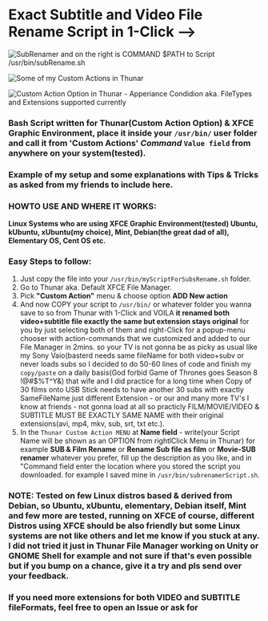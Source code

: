 # Exact Subtitle and Video File Rename Script in 1-Click -->

![SubRenamer and on the right is COMMAND $PATH to Script /usr/bin/subRename.sh](http://imgur.com/a/p4nVQ)

![Some of my Custom Actions in Thunar](http://imgur.com/U96nZHWg)

![Custom Action Option in Thunar - Apperiance Condidion aka. FileTypes and Extensions supported currently](http://i.imgur.com/Tq8bh6r.png)


### Bash Script written for Thunar(Custom Action Option) & XFCE Graphic Environment, place it inside your `/usr/bin/` user folder and call it from 'Custom Actions' *Command* `Value field` from anywhere on your system(tested).


### Example of my setup and some explanations with Tips & Tricks as asked from my friends to include here.


### HOWTO USE AND WHERE IT WORKS:

**Linux Systems who are using XFCE Graphic Environment(tested) Ubuntu, kUbuntu, xUbuntu(my choice), Mint, Debian(the great dad of all), Elementary OS, Cent OS etc.**


### Easy Steps to follow:

1. Just copy the file into your `/usr/bin/myScriptForSubsRename.sh` folder.
2. Go to Thunar aka. Default XFCE File Manager.
3. Pick **"Custom Action"** menu & choose option **ADD New action**
4. And now COPY your script to `/usr/bin/` or whatever folder you wanna save to so from Thunar with 1-Click and VOILA **it renamed both video+subtitle file exactly the same but extension stays original** for you by just selecting both of them and right-Click for a popup-menu chooser with action-commands that we customized and added to our File Manager in 2mins. so your TV is not gonna be as picky as usual like my Sony Vaio(basterd needs same fileName for both video+subv or never loads subs so I decided to do 50-60 lines of code and finish my `copy/paste` on a daily basis(God forbid Game of Thrones goes Season 8 !@#$%T^Y&) that wife and I did practice for a long time when Copy of 30 films onto USB Stick needs to have another 30 subs with exactly SameFileName just different Extension - or our and many more TV's I know at friends - not gonna load at all so practicly FILM/MOVIE/VIDEO & SUBTITLE MUST BE EXACTLY SAME NAME with their original extensions(avi, mp4, mkv, sub, srt, txt etc.).
5. In the `Thunar Custom Action MENU` at **Name field** - write(your Script Name will be shown as an OPTION from rightlClick Menu in Thunar) for example **SUB & Film Rename** or **Rename Sub file as film** or **Movie-SUB renamer** whatever you prefer, fill up the description as you like, and in "Command field enter the location where you stored the script you downloaded.
for example I saved mine in `/usr/bin/subrenamerScript.sh`.


### NOTE: Tested on few Linux distros based & derived from Debian, so Ubuntu, xUbuntu, elementary, Debian itself, Mint and few more are tested, running on XFCE of course, different Distros using XFCE should be also friendly but some Linux systems are not like others and let me know if you stuck at any. I did not tried it just in Thunar File Manager working on Unity or GNOME Shell for example and not sure if that's even possible but if you bump on a chance, give it a try and pls send over your feedback.


### If you need more extensions for both VIDEO and SUBTITLE fileFormats, feel free to open an Issue or ask for
